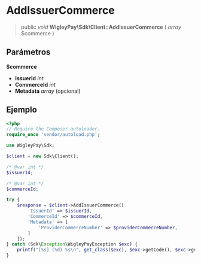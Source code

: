 # AddIssuerCommerce

> public *void* **WigleyPay\\Sdk\\Client::AddIssuerCommerce** ( *array* $commerce )

## Parámetros

**$commerce**

  * **IssuerId** *int*
  * **CommerceId** *int*
  * **Metadata** *array* (opcional)

## Ejemplo

```php
<?php
// Require the Composer autoloader.
require_once 'vendor/autoload.php';

use WigleyPay\Sdk;

$client = new Sdk\Client();

/* @var int */
$issuerId;

/* @var int */
$commerceId;

try {
    $response = $client->AddIssuerCommerce([
        'IssuerId' => $issuerId,
        'CommerceId' => $commerceId,
        'Metadata' => [
            'ProviderCommerceNumber' => $providerCommerceNumber,
        ]
    ]);
} catch (Sdk\Exception\WigleyPayException $exc) {
    printf("[%s] (%d) %s\n", get_class($exc), $exc->getCode(), $exc->getMessage());
}

```

